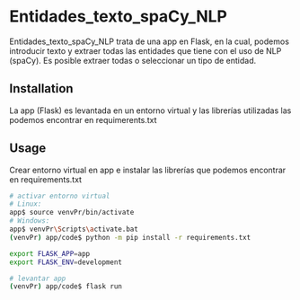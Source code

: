 # Entidades_texto_spaCy_NLP

Entidades_texto_spaCy_NLP trata de una app en Flask, en la cual, podemos introducir texto y extraer todas las entidades que tiene con el uso de NLP (spaCy). Es posible extraer todas o seleccionar un tipo de entidad.

## Installation

La app (Flask) es levantada en un entorno virtual y las librerías utilizadas las podemos encontrar en requimerents.txt

## Usage

Crear entorno virtual en app e instalar las librerías que podemos encontrar en requirements.txt

```bash
# activar entorno virtual
# Linux:
app$ source venvPr/bin/activate
# Windows:
app$ venvPr\Scripts\activate.bat
(venvPr) app/code$ python -m pip install -r requirements.txt

export FLASK_APP=app
export FLASK_ENV=development

# levantar app
(venvPr) app/code$ flask run
```
